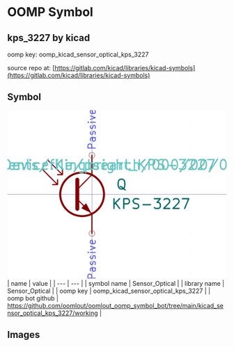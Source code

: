 # OOMP Symbol  
## kps_3227  by kicad  
  
oomp key: oomp_kicad_sensor_optical_kps_3227  
  
source repo at: [https://gitlab.com/kicad/libraries/kicad-symbols](https://gitlab.com/kicad/libraries/kicad-symbols)  
## Symbol  
  
[![working.png](working_600.png)](working.png)  
| name | value | 
| --- | --- | 
| symbol name | Sensor_Optical | 
| library name | Sensor_Optical | 
| oomp key | oomp_kicad_sensor_optical_kps_3227 | 
| oomp bot github | https://github.com/oomlout/oomlout_oomp_symbol_bot/tree/main/kicad_sensor_optical_kps_3227/working | 
## Images  
